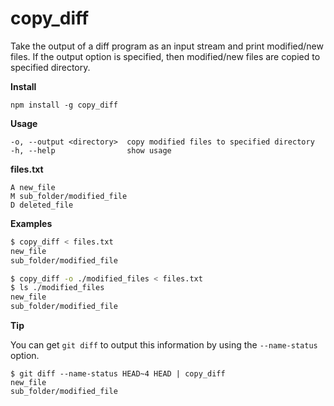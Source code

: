 copy_diff
=========

Take the output of a diff program as an input stream and print modified/new files. If the output option is specified, then modified/new files are copied to specified directory.

**Install**

```
npm install -g copy_diff
```

**Usage**

```
-o, --output <directory>  copy modified files to specified directory
-h, --help                show usage
```

**files.txt**

```
A new_file
M sub_folder/modified_file
D deleted_file
```

**Examples**

```bash
$ copy_diff < files.txt
new_file
sub_folder/modified_file

$ copy_diff -o ./modified_files < files.txt
$ ls ./modified_files
new_file
sub_folder/modified_file
```

**Tip**

You can get `git diff` to output this information by using the `--name-status` option.

```
$ git diff --name-status HEAD~4 HEAD | copy_diff
new_file
sub_folder/modified_file
```


